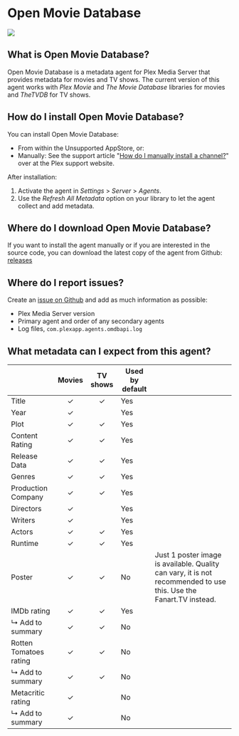 Open Movie Database
===================
<img src="https://img.shields.io/github/release/piplongrun/OpenMovieDatabase.bundle.png?style=flat-square">

What is Open Movie Database?
----------------------------
Open Movie Database is a metadata agent for Plex Media Server that provides metadata for movies and TV shows. The current version of this agent works with *Plex Movie* and *The Movie Database* libraries for movies and *TheTVDB* for TV shows.

How do I install Open Movie Database?
-------------------------------------
You can install Open Movie Database:

 - From within the Unsupported AppStore, or:
 - Manually: See the support article "[How do I manually install a channel?](https://support.plex.tv/hc/en-us/articles/201187656-How-do-I-manually-install-a-channel-)" over at the Plex support website.

After installation:

1. Activate the agent in *Settings* > *Server* > *Agents*.
2. Use the *Refresh All Metadata* option on your library to let the agent collect and add metadata.

Where do I download Open Movie Database?
----------------------------------------
If you want to install the agent manually or if you are interested in the source code, you can download the latest copy of the agent from Github: [releases](https://github.com/piplongrun/OpenMovieDatabase.bundle/releases)

Where do I report issues?
-------------------------
Create an [issue on Github](https://github.com/piplongrun/OpenMovieDatabase.bundle/issues) and add as much information as possible:
 - Plex Media Server version
 - Primary agent and order of any secondary agents
 - Log files, `com.plexapp.agents.omdbapi.log`

What metadata can I expect from this agent?
-------------------------------------------

|                              | Movies | TV shows | Used by default | |
|------------------------------|:------:|:--------:|-----------------|-|
| Title                        | ✓      | ✓        | Yes             | |
| Year                         | ✓      |          | Yes             | |
| Plot                         | ✓      | ✓        | Yes             | |
| Content Rating               | ✓      | ✓        | Yes             | |
| Release Data                 | ✓      | ✓        | Yes             | |
| Genres                       | ✓      | ✓        | Yes             | |
| Production Company           | ✓      | ✓        | Yes             | |
| Directors                    | ✓      |          | Yes             | |
| Writers                      | ✓      |          | Yes             | |
| Actors                       | ✓      | ✓        | Yes             | |
| Runtime                      | ✓      | ✓        | Yes             | |
| Poster                       | ✓      | ✓        | No              | Just 1 poster image is available. Quality can vary, it is not recommended to use this. Use the Fanart.TV instead.|
| IMDb rating                  | ✓      | ✓        | Yes             | |
| ↳ Add to summary             | ✓      | ✓        | No              | |
| Rotten Tomatoes rating       | ✓      | ✓        | No              | |
| ↳ Add to summary             | ✓      | ✓        | No              | |
| Metacritic rating            | ✓      |          | No              | |
| ↳ Add to summary             | ✓      |          | No              | |

